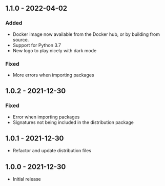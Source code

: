 ## 1.1.0 - 2022-04-02
### Added
- Docker image now available from the Docker hub, or by building from source.
- Support for Python 3.7
- New logo to play nicely with dark mode
### Fixed
- More errors when importing packages

## 1.0.2 - 2021-12-30
### Fixed
- Error when importing packages
- Signatures not being included in the distribution package

## 1.0.1 - 2021-12-30
- Refactor and update distribution files

## 1.0.0 - 2021-12-30
- Initial release

